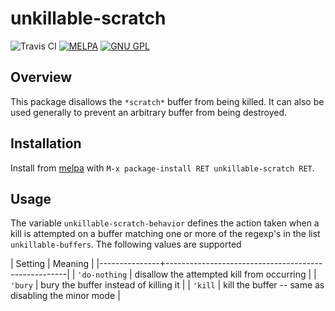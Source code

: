 unkillable-scratch
==================
![Travis CI](https://travis-ci.org/EricCrosson/unkillable-scratch.svg?branch=master)
[![MELPA](http://melpa.org/packages/unkillable-scratch-badge.svg)](http://melpa.org/#/unkillable-scratch)
[![GNU GPL](http://img.shields.io/:license-gpl3-blue.svg)](http://www.gnu.org/licenses/gpl-3.0.html)

Overview
--------

This package disallows the `*scratch*` buffer from being killed. It can also be
used generally to prevent an arbitrary buffer from being destroyed.

Installation
------------

Install from [melpa] with `M-x package-install RET unkillable-scratch RET`.

Usage
-----

The variable `unkillable-scratch-behavior` defines the action taken when a kill
is attempted on a buffer matching one or more of the regexp's in the list
`unkillable-buffers`. The following values are supported

| Setting       | Meaning                                             |
|---------------+-----------------------------------------------------|
| `'do-nothing` | disallow the attempted kill from occurring          |
| `'bury`       | bury the buffer instead of killing it               |
| `'kill`       | kill the buffer -- same as disabling the minor mode |


  [melpa]: https://github.com/milkypostman/melpa
